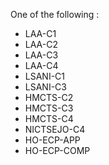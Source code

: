 One of the following : 
* LAA-C1
* LAA-C2
* LAA-C3
* LAA-C4
* LSANI-C1
* LSANI-C3
* HMCTS-C2
* HMCTS-C3
* HMCTS-C4
* NICTSEJO-C4
* HO-ECP-APP
* HO-ECP-COMP